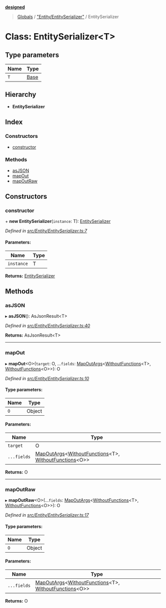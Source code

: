 **[designed](tsdoc/README.md)**

> [Globals](tsdoc/globals.md) / ["Entity/EntitySerializer"](tsdoc/modules/_entity_entityserializer_.md) / EntitySerializer

# Class: EntitySerializer\<T>

## Type parameters

Name | Type |
------ | ------ |
`T` | [Base](tsdoc/classes/_entity_base_.base.md) |

## Hierarchy

* **EntitySerializer**

## Index

### Constructors

* [constructor](tsdoc/classes/_entity_entityserializer_.entityserializer.md#constructor)

### Methods

* [asJSON](tsdoc/classes/_entity_entityserializer_.entityserializer.md#asjson)
* [mapOut](tsdoc/classes/_entity_entityserializer_.entityserializer.md#mapout)
* [mapOutRaw](tsdoc/classes/_entity_entityserializer_.entityserializer.md#mapoutraw)

## Constructors

### constructor

\+ **new EntitySerializer**(`instance`: T): [EntitySerializer](tsdoc/classes/_entity_entityserializer_.entityserializer.md)

*Defined in [src/Entity/EntitySerializer.ts:7](https://github.com/jamesapple/ts-designed/blob/be057cd/src/Entity/EntitySerializer.ts#L7)*

#### Parameters:

Name | Type |
------ | ------ |
`instance` | T |

**Returns:** [EntitySerializer](tsdoc/classes/_entity_entityserializer_.entityserializer.md)

## Methods

### asJSON

▸ **asJSON**(): AsJsonResult\<T>

*Defined in [src/Entity/EntitySerializer.ts:40](https://github.com/jamesapple/ts-designed/blob/be057cd/src/Entity/EntitySerializer.ts#L40)*

**Returns:** AsJsonResult\<T>

___

### mapOut

▸ **mapOut**\<O>(`target`: O, ...`fields`: [MapOutArgs](tsdoc/modules/_entity_entityserializer_.md#mapoutargs)\<[WithoutFunctions](tsdoc/modules/_entity_utilitytypes_.md#withoutfunctions)\<T>, [WithoutFunctions](tsdoc/modules/_entity_utilitytypes_.md#withoutfunctions)\<O>>): O

*Defined in [src/Entity/EntitySerializer.ts:10](https://github.com/jamesapple/ts-designed/blob/be057cd/src/Entity/EntitySerializer.ts#L10)*

#### Type parameters:

Name | Type |
------ | ------ |
`O` | Object |

#### Parameters:

Name | Type |
------ | ------ |
`target` | O |
`...fields` | [MapOutArgs](tsdoc/modules/_entity_entityserializer_.md#mapoutargs)\<[WithoutFunctions](tsdoc/modules/_entity_utilitytypes_.md#withoutfunctions)\<T>, [WithoutFunctions](tsdoc/modules/_entity_utilitytypes_.md#withoutfunctions)\<O>> |

**Returns:** O

___

### mapOutRaw

▸ **mapOutRaw**\<O>(...`fields`: [MapOutArgs](tsdoc/modules/_entity_entityserializer_.md#mapoutargs)\<[WithoutFunctions](tsdoc/modules/_entity_utilitytypes_.md#withoutfunctions)\<T>, [WithoutFunctions](tsdoc/modules/_entity_utilitytypes_.md#withoutfunctions)\<O>>): O

*Defined in [src/Entity/EntitySerializer.ts:17](https://github.com/jamesapple/ts-designed/blob/be057cd/src/Entity/EntitySerializer.ts#L17)*

#### Type parameters:

Name | Type |
------ | ------ |
`O` | Object |

#### Parameters:

Name | Type |
------ | ------ |
`...fields` | [MapOutArgs](tsdoc/modules/_entity_entityserializer_.md#mapoutargs)\<[WithoutFunctions](tsdoc/modules/_entity_utilitytypes_.md#withoutfunctions)\<T>, [WithoutFunctions](tsdoc/modules/_entity_utilitytypes_.md#withoutfunctions)\<O>> |

**Returns:** O

